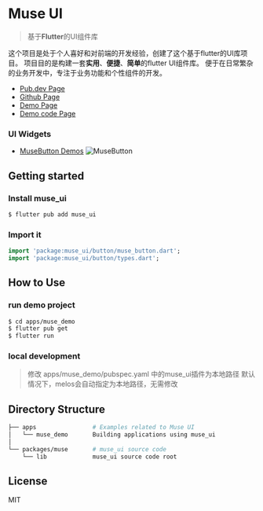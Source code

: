 # Muse UI

> 基于**Flutter**的UI组件库

这个项目是处于个人喜好和对前端的开发经验，创建了这个基于flutter的UI库项目。
项目目的是构建一套**实用**、**便捷**、**简单**的flutter UI组件库。
便于在日常繁杂的业务开发中，专注于业务功能和个性组件的开发。

* [Pub.dev Page](https://pub.dev/packages/muse_ui)
* [Github Page](https://github.com/eugene2799/muse_ui)
* [Demo Page](https://eugene2799.github.io/muse_ui/)
* [Demo code Page](https://github.com/eugene2799/muse_ui/tree/master/apps/muse_demo)

### UI Widgets
- [MuseButton Demos](https://github.com/eugene2799/muse_ui/tree/master/apps/muse_demo/lib/demos/button)
![MuseButton](http://oss.musetools.uk/pic/musebutton.png)


## Getting started
### Install muse_ui
```bash
$ flutter pub add muse_ui
```
### Import it
```dart
import 'package:muse_ui/button/muse_button.dart';
import 'package:muse_ui/button/types.dart';
```

## How to Use
### run demo project
```bash
$ cd apps/muse_demo
$ flutter pub get
$ flutter run
```

### local development
> 修改 apps/muse_demo/pubspec.yaml 中的muse_ui插件为本地路径
> 默认情况下，melos会自动指定为本地路径，无需修改


## Directory Structure
```bash
├── apps                # Examples related to Muse UI
│   └── muse_demo       Building applications using muse_ui
│
└── packages/muse       # muse_ui source code
    └── lib             muse_ui source code root
```

## License
MIT